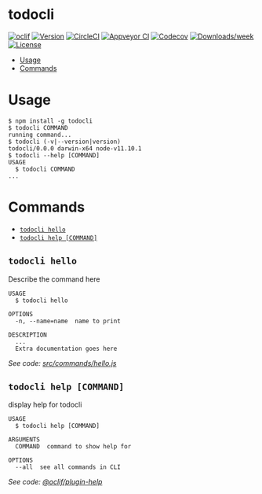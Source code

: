 todocli
=======



[![oclif](https://img.shields.io/badge/cli-oclif-brightgreen.svg)](https://oclif.io)
[![Version](https://img.shields.io/npm/v/todocli.svg)](https://npmjs.org/package/todocli)
[![CircleCI](https://circleci.com/gh/ColinFendrick/todocli/tree/master.svg?style=shield)](https://circleci.com/gh/ColinFendrick/todocli/tree/master)
[![Appveyor CI](https://ci.appveyor.com/api/projects/status/github/ColinFendrick/todocli?branch=master&svg=true)](https://ci.appveyor.com/project/ColinFendrick/todocli/branch/master)
[![Codecov](https://codecov.io/gh/ColinFendrick/todocli/branch/master/graph/badge.svg)](https://codecov.io/gh/ColinFendrick/todocli)
[![Downloads/week](https://img.shields.io/npm/dw/todocli.svg)](https://npmjs.org/package/todocli)
[![License](https://img.shields.io/npm/l/todocli.svg)](https://github.com/ColinFendrick/todocli/blob/master/package.json)

<!-- toc -->
* [Usage](#usage)
* [Commands](#commands)
<!-- tocstop -->
# Usage
<!-- usage -->
```sh-session
$ npm install -g todocli
$ todocli COMMAND
running command...
$ todocli (-v|--version|version)
todocli/0.0.0 darwin-x64 node-v11.10.1
$ todocli --help [COMMAND]
USAGE
  $ todocli COMMAND
...
```
<!-- usagestop -->
# Commands
<!-- commands -->
* [`todocli hello`](#todocli-hello)
* [`todocli help [COMMAND]`](#todocli-help-command)

## `todocli hello`

Describe the command here

```
USAGE
  $ todocli hello

OPTIONS
  -n, --name=name  name to print

DESCRIPTION
  ...
  Extra documentation goes here
```

_See code: [src/commands/hello.js](https://github.com/ColinFendrick/todocli/blob/v0.0.0/src/commands/hello.js)_

## `todocli help [COMMAND]`

display help for todocli

```
USAGE
  $ todocli help [COMMAND]

ARGUMENTS
  COMMAND  command to show help for

OPTIONS
  --all  see all commands in CLI
```

_See code: [@oclif/plugin-help](https://github.com/oclif/plugin-help/blob/v2.1.6/src/commands/help.ts)_
<!-- commandsstop -->
